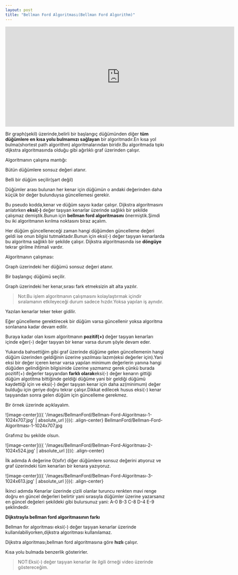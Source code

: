 ```yaml
---
layout: post
title: "Bellman Ford Algoritması(Bellman Ford Algorithm)"
---
```


<center>
<iframe width="720" height="315" src="https://www.youtube.com/embed/b-671rfMO-Q" frameborder="0" allowfullscreen></iframe>
</center>

Bir graph(şekil) üzerinde,belirli bir başlangıç düğümünden diğer **tüm düğümlere en kısa yolu bulmamızı sağlayan** bir algoritmadır.En kısa yol bulma(shortest path algorithm) algoritmalarından biridir.Bu algoritmada tıpkı dijkstra algoritmasında olduğu gibi ağırlıklı graf üzerinden çalışır.


Algoritmanın çalışma mantığı:

Bütün düğümlere sonsuz değeri atanır.

Belli bir düğüm seçilir(şart değil)

Düğümler arası bulunan her kenar için düğümün o andaki değerinden daha küçük bir değer bulunduysa güncellemesi gerekir.

Bu pseudo kodda,kenar ve düğüm sayısı kadar çalışır.
Dijkstra algoritmasını anlatırken **eksi(-)** değer taşıyan kenarlar üzerinde sağlıklı bir şekilde çalışmaz demiştik.Bunun için **bellman ford algoritmasını** önermiştik.Şimdi bu iki algoritmanın kırılma noktasını biraz açalım.

Her düğüm güncelleneceği zaman hangi düğümden güncelleme değeri geldi ise onun bilgisi tutmaktadır.Bunun için eksi(-) değer taşıyan kenarlarda bu algoritma sağlıklı bir şekilde çalışır.
Dijkstra algoritmasında ise **döngüye** tekrar girilme ihtimali vardır.

Algoritmanın çalışması:

Graph üzerindeki her düğümü sonsuz değeri atanır.

Bir başlangıç düğümü seçilir.

Graph üzerindeki her kenar,sırası fark etmeksizin alt alta yazılır.

> Not:Bu işlem algoritmanın çalışmasını kolaylaştırmak içindir sıralamanın etkileyeceği durum sadece hızdır.Yoksa yapılan iş aynıdır.

Yazılan kenarlar teker teker gidilir.

Eğer güncelleme gerektirecek bir düğüm varsa güncellenir yoksa algoritma sonlanana kadar devam edilir.

Buraya kadar olan kısım algoritmanın **pozitif(+)** değer taşıyan kenarları içinde eğer(-) değer taşıyan bir kenar varsa durum şöyle devam eder.

Yukarıda bahsettiğim gibi graf üzerinde düğüme gelen güncellemenin hangi düğüm üzerinden geldiğinin üzerine yazılması lazım(eksi değerler için).Yani eksi bir değer içeren kenar varsa yapılan minimum değerlerin yanına hangi düğüden gelindiğinin bilgisinide üzerine yazmamız gerek çünkü burada pozitif(+) değerler taşıyandan **farklı olarak**eksi(-) değer kenarın gittiği düğüm algotitma bittiğinde geldiği düğüme yani bir geldiği düğümü kaydettiği için ve eksi(-) değer taşıyan kenar için daha az(minimum) değer bulduğu için geriye doğru tekrar çalışır.Dikkat edilecek husus eksi(-) kenar taşıyandan sonra gelen düğüm için güncelleme gerekmez.

Bir örnek üzerinde açıklayalım.

![image-center]({{ '/images/BellmanFord/Bellman-Ford-Algoritması-1-1024x707.jpg' | absolute_url }}){: .align-center}
BellmanFord/Bellman-Ford-Algoritması-1-1024x707.jpg

Grafımız bu şekilde olsun.

![image-center]({{ '/images/BellmanFord/Bellman-Ford-Algoritması-2-1024x524.jpg' | absolute_url }}){: .align-center}

İlk adımda A değerine 0(sıfır) diğer düğümlere sonsuz değerini atıyoruz ve graf üzerindeki tüm kenarları bir kenara yazıyoruz.

![image-center]({{ '/images/BellmanFord/Bellman-Ford-Algoritması-3-1024x613.jpg' | absolute_url }}){: .align-center}

İkinci adımda Kenarlar üzerinde çizili olanlar turuncu renkten mavi renge doğru en güncel değerleri belirtir yani sırasıyla düğümler üzerine yazarsanız en güncel değeleri şekildeki gibi bulursunuz yani:
A-0
B-3
C-8
D-4
E-9
şeklindedir.

**Dijkstrayla bellman ford algoritmasının farkı**

Bellman for algoritması eksi(-) değer taşıyan kenarlar üzerinde kullanılabiliyorken,dijkstra algoritması kullanılamaz.

Dijkstra algoritması,bellman ford algoritmasına göre **hızlı** çalışır.

Kısa yolu bulmada benzerlik gösterirler.

> NOT:Eksi(-) değer taşıyan kenarlar ile ilgili örneği video üzerinde göstereceğim.